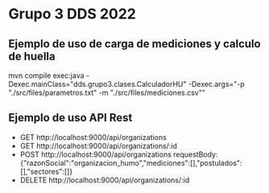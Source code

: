 # Grupo 3 DDS 2022

## Ejemplo de uso de carga de mediciones y calculo de huella
  mvn compile exec:java -Dexec.mainClass="dds.grupo3.clases.CalculadorHU" -Dexec.args="-p "./src/files/parametros.txt" -m "./src/files/mediciones.csv""

## Ejemplo de uso API Rest
- GET http://localhost:9000/api/organizations
- GET http://localhost:9000/api/organizations/:id
- POST http://localhost:9000/api/organizations 
  requestBody: {"razonSocial":"organizacion_humo","mediciones":[],"postulados":[],"sectores":[]}
- DELETE http://localhost:9000/api/organizations/:id
